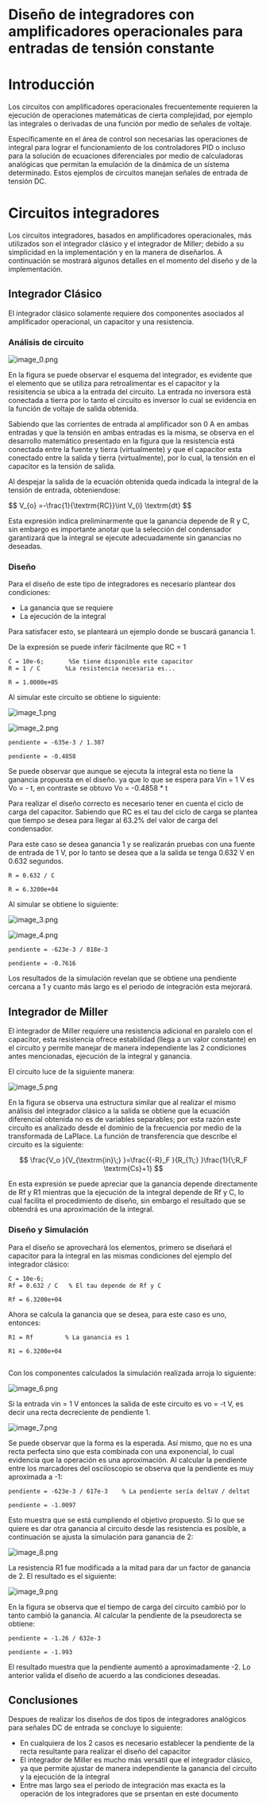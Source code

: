 # Diseño de integradores con amplificadores operacionales para entradas de tensión constante
# Introducción

Los circuitos con amplificadores operacionales frecuentemente requieren la ejecución de operaciones matemáticas de cierta complejidad, por ejemplo las integrales o derivadas de una función por medio de señales de voltaje.

Específicamente en el área de control son necesarias las operaciones de integral para lograr el funcionamiento de los controladores PID o incluso para la solución de ecuaciones diferenciales por medio de calculadoras analógicas que permitan la emulación de la dinámica de un sistema determinado. Estos ejemplos de circuitos manejan señales de entrada de tensión DC.

# Circuitos integradores

Los circuitos integradores, basados en amplificadores operacionales, más utilizados son el integrador clásico y el integrador de Miller; debido a su simplicidad en la implementación y en la manera de diseñarlos. A continuación se mostrará algunos detalles en el momento del diseño y de la implementación.

## Integrador Clásico

El integrador clásico solamente requiere dos componentes asociados al amplificador operacional, un capacitor y una resistencia.

### Análisis de circuito

![image_0.png](Integrador_images/image_0.png)

En la figura se puede observar el esquema del integrador, es evidente que el elemento que se utiliza para retroalimentar es el capacitor y la resisitencia se ubica a la entrada del circuito. La entrada no inversora está conectada a tierra por lo tanto el circuito es inversor lo cual se evidencia en la función de voltaje de salida obtenida.

Sabiendo que las corrientes de entrada al amplificador son 0 A en ambas entradas y que la tensión en ambas entradas es la misma, se observa en el desarrollo matemático presentado en la figura que la resistencia está conectada entre la fuente y tierra (virtualmente) y que el capacitor esta conectado entre la salida y tierra (virtualmente), por lo cual, la tensión en el capacitor es la tensión de salida.

Al despejar la salida de la ecuación obtenida queda indicada la integral de la tensión de entrada, obteniendose:

$$
V_{o\} =-\frac{1}{\textrm{RC}}\int V_{i\} \textrm{dt}
$$

Esta expresión indica preliminarmente que la ganancia depende de R y C, sin embargo es importante anotar que la selección del condensador garantizará que la integral se ejecute adecuadamente sin ganancias no deseadas.

### Diseño

Para el diseño de este tipo de integradores es necesario plantear dos condiciones:

   -  La ganancia que se requiere 
   -  La ejecución de la integral 

Para satisfacer esto, se planteará un ejemplo donde se buscará ganancia 1.

De la expresión se puede inferir fácilmente que RC = 1

```matlab:Code
C = 10e-6;       %Se tiene disponible este capacitor
R = 1 / C       %La resistencia necesaria es...
```

```text:Output
R = 1.0000e+05
```

Al simular este circuito se obtiene lo siguiente:

![image_1.png](Integrador_images/image_1.png)

![image_2.png](Integrador_images/image_2.png)

```matlab:Code
pendiente = -635e-3 / 1.307
```

```text:Output
pendiente = -0.4858
```

Se puede observar que aunque se ejecuta la integral esta no tiene la ganancia propuesta en el diseño. ya que lo que se espera  para Vin = 1 V es Vo = - t, en contraste se obtuvo Vo = -0.4858 * t

Para realizar el diseño correcto es necesario tener en cuenta el ciclo de carga del capacitor. Sabiendo que RC es el tau del ciclo de carga se plantea que tiempo se desea para llegar al 63.2% del valor de carga del condensador.

Para este caso se desea ganancia 1 y se realizarán pruebas con una fuente de entrada de 1 V, por lo tanto se desea que a la salida se tenga 0.632 V en 0.632 segundos.

  

```matlab:Code
R = 0.632 / C 
```

```text:Output
R = 6.3200e+04
```

Al simular se obtiene lo siguiente:

![image_3.png](Integrador_images/image_3.png)

![image_4.png](Integrador_images/image_4.png)

```matlab:Code
pendiente = -623e-3 / 818e-3
```

```text:Output
pendiente = -0.7616
```

Los resultados de la simulación revelan que se obtiene una pendiente cercana a 1 y cuanto más largo es el periodo de integración esta mejorará.

  
## Integrador de Miller

El integrador de Miller requiere una resistencia adicional en paralelo con el capacitor, esta resistencia ofrece estabilidad (llega a un valor constante) en el circuito y permite manejar de manera independiente las 2 condiciones antes mencionadas, ejecución de la integral y ganancia.

El circuito luce de la siguiente manera:

![image_5.png](Integrador_images/image_5.png)

  

En la figura se observa una estructura similar que al realizar el mismo análisis del integrador clásico a la salida se obtiene que la ecuación diferencial obtenida no es de variables separables; por esta razón este circuito es analizado desde el dominio de la frecuencia por medio de la transformada de LaPlace. La función de transferencia que describe el circuito es la siguiente:

$$
\frac{V_o }{V_{\textrm{in}\;} }=\frac{{-R}_F }{R_{1\;} }\frac{1}{\;R_F \textrm{Cs}+1}
$$

En esta expresión se puede apreciar que la ganancia depende directamente de Rf y R1 mientras que la ejecución de la integral depende de Rf y C, lo cual facilita el procedimiento de diseño, sin embargo el resultado que se obtendrá es una aproximación de la integral.

### Diseño y Simulación

Para el diseño se aprovechará los elementos, primero se diseñará el capacitor para la integral en las mismas condiciones del ejemplo del integrador clásico:

  

```matlab:Code
C = 10e-6;
Rf = 0.632 / C   % El tau depende de Rf y C
```

```text:Output
Rf = 6.3200e+04
```

  

Ahora se calcula la ganancia que se desea, para este caso es uno, entonces:

```matlab:Code
R1 = Rf         % La ganancia es 1
```

```text:Output
R1 = 6.3200e+04
```

```matlab:Code

```

Con los componentes calculados la simulación realizada arroja lo siguiente:

![image_6.png](Integrador_images/image_6.png)

Si la entrada vin = 1 V entonces la salida de este circuito es vo = -t V, es decir una recta decreciente de pendiente 1.

![image_7.png](Integrador_images/image_7.png)

  

Se puede observar que la forma es la esperada. Así mismo, que no es una recta perfecta sino que esta combinada con una exponencial, lo cual evidencia que la operación es una aproximación. Al calcular la pendiente entre los marcadores del osciloscopio se observa que la pendiente es muy aproximada a -1:

```matlab:Code
pendiente = -623e-3 / 617e-3    % La pendiente sería deltaV / deltat
```

```text:Output
pendiente = -1.0097
```

Esto muestra que se está cumpliendo el objetivo propuesto. Si lo que se quiere es dar otra ganancia al circuito desde las resistencia es posible, a continuación se ajusta la simulación para ganancia de 2:

![image_8.png](Integrador_images/image_8.png)

La resistencia R1 fue modificada a la mitad para dar un factor de ganancia de 2. El resultado es el siguiente:

![image_9.png](Integrador_images/Captura2.PNG)

En la figura se observa que el tiempo de carga del circuito cambió por lo tanto cambió la ganancia. Al calcular la pendiente de la pseudorecta se obtiene:

```matlab:Code
pendiente = -1.26 / 632e-3       
```

```text:Output
pendiente = -1.993
```

El resultado muestra que la pendiente aumentó a aproximadamente -2. Lo anterior valida el diseño de acuerdo a las condiciones deseadas.

## Conclusiones

Despues de realizar los diseños de dos tipos de integradores analógicos para señales DC de entrada se concluye lo siguiente:

   -  En cualquiera de los 2 casos es necesario establecer la pendiente de la recta resultante para realizar el diseño del capacitor 
   -  El integrador de Miller es mucho más versátil que el integrador clásico, ya que permite ajustar de manera independiente la ganancia del circuito y la ejecución de la integral 
   -  Entre mas largo sea el periodo de integración mas exacta es la operación de los integradores que se prsentan en este documento
